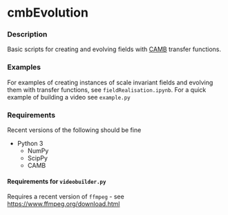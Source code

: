 # cmbEvolution

### Description
Basic scripts for creating and evolving fields with [CAMB](https://camb.info/) transfer functions.

### Examples
For examples of creating instances of scale invariant fields and evolving them with transfer functions, see ```fieldRealisation.ipynb```.
For a quick example of building a video see ```example.py```

### Requirements
Recent versions of the following should be fine
- Python 3
  - NumPy
  - ScipPy
  - CAMB
#### Requirements for ```videobuilder.py```
Requires a recent version of ```ffmpeg``` - see https://www.ffmpeg.org/download.html

